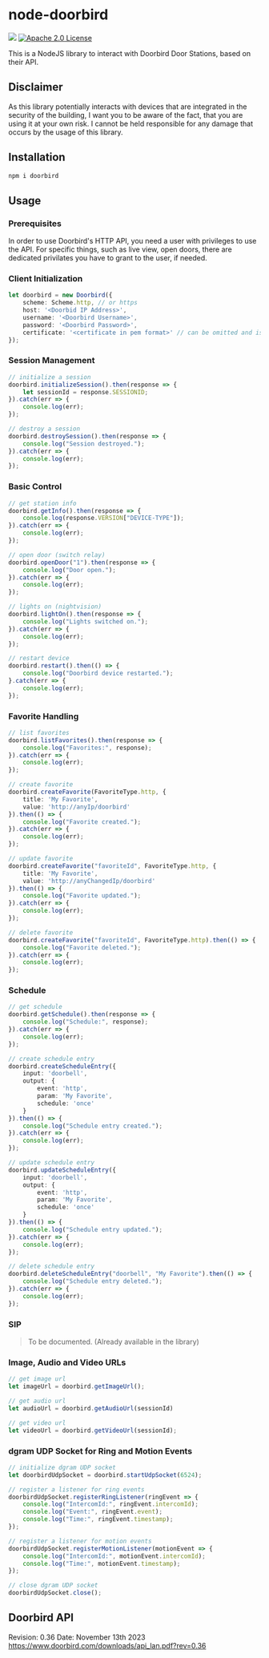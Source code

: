 # node-doorbird

[![](https://img.shields.io/npm/v/doorbird.svg)](https://www.npmjs.com/package/doorbird)
[![Apache 2.0 License](https://img.shields.io/badge/license-Apache%202.0-blue.svg)](https://github.com/ihrigb/node-doorbird/blob/master/LICENSE)

This is a NodeJS library to interact with Doorbird Door Stations, based on their API.

## Disclaimer

As this library potentially interacts with devices that are integrated in the security of the building, I want you to be aware of the fact, that you are using it at your own risk. I cannot be held responsible for any damage that occurs by the usage of this library.

## Installation

```bash
npm i doorbird
```

## Usage

### Prerequisites

In order to use Doorbird's HTTP API, you need a user with privileges to use the API. For specific things, such as live view, open doors, there are dedicated privilates you have to grant to the user, if needed.

### Client Initialization

```typescript
let doorbird = new Doorbird({
    scheme: Scheme.http, // or https
    host: '<Doorbid IP Address>',
    username: '<Doorbird Username>',
    password: '<Doorbird Password>',
    certificate: '<certificate in pem format>' // can be omitted and is then loaded from the host
});
```

### Session Management

```typescript
// initialize a session
doorbird.initializeSession().then(response => {
    let sessionId = response.SESSIONID;
}).catch(err => {
    console.log(err);
});

// destroy a session
doorbird.destroySession().then(response => {
    console.log("Session destroyed.");
}).catch(err => {
    console.log(err);
});
```

### Basic Control

```typescript
// get station info
doorbird.getInfo().then(response => {
    console.log(response.VERSION["DEVICE-TYPE"]);
}).catch(err => {
    console.log(err);
});

// open door (switch relay)
doorbird.openDoor("1").then(response => {
    console.log("Door open.");
}).catch(err => {
    console.log(err);
});

// lights on (nightvision)
doorbird.lightOn().then(response => {
    console.log("Lights switched on.");
}).catch(err => {
    console.log(err);
});

// restart device
doorbird.restart().then(() => {
    console.log("Doorbird device restarted.");
}.catch(err => {
    console.log(err);
});
```

### Favorite Handling

```typescript
// list favorites
doorbird.listFavorites().then(response => {
    console.log("Favorites:", response);
}).catch(err => {
    console.log(err);
});

// create favorite
doorbird.createFavorite(FavoriteType.http, {
    title: 'My Favorite',
    value: 'http://anyIp/doorbird'
}).then(() => {
    console.log("Favorite created.");
}).catch(err => {
    console.log(err);
});

// update favorite
doorbird.createFavorite("favoriteId", FavoriteType.http, {
    title: 'My Favorite',
    value: 'http://anyChangedIp/doorbird'
}).then(() => {
    console.log("Favorite updated.");
}).catch(err => {
    console.log(err);
});

// delete favorite
doorbird.createFavorite("favoriteId", FavoriteType.http).then(() => {
    console.log("Favorite deleted.");
}).catch(err => {
    console.log(err);
});
```

### Schedule

```typescript
// get schedule
doorbird.getSchedule().then(response => {
    console.log("Schedule:", response);
}).catch(err => {
    console.log(err);
});

// create schedule entry
doorbird.createScheduleEntry({
    input: 'doorbell',
    output: {
        event: 'http',
        param: 'My Favorite',
        schedule: 'once'
    }
}).then(() => {
    console.log("Schedule entry created.");
}).catch(err => {
    console.log(err);
});

// update schedule entry
doorbird.updateScheduleEntry({
    input: 'doorbell',
    output: {
        event: 'http',
        param: 'My Favorite',
        schedule: 'once'
    }
}).then(() => {
    console.log("Schedule entry updated.");
}).catch(err => {
    console.log(err);
});

// delete schedule entry
doorbird.deleteScheduleEntry("doorbell", "My Favorite").then(() => {
    console.log("Schedule entry deleted.");
}).catch(err => {
    console.log(err);
});
```

### SIP

> To be documented. (Already available in the library)

### Image, Audio and Video URLs

```typescript
// get image url
let imageUrl = doorbird.getImageUrl();

// get audio url
let audioUrl = doorbird.getAudioUrl(sessionId)

// get video url
let videoUrl = doorbird.getVideoUrl(sessionId);
```

### dgram UDP Socket for Ring and Motion Events

```typescript
// initialize dgram UDP socket
let doorbirdUdpSocket = doorbird.startUdpSocket(6524);

// register a listener for ring events
doorbirdUdpSocket.registerRingListener(ringEvent => {
    console.log("IntercomId:", ringEvent.intercomId);
    console.log("Event:", ringEvent.event);
    console.log("Time:", ringEvent.timestamp);
});

// register a listener for motion events
doorbirdUdpSocket.registerMotionListener(motionEvent => {
    console.log("IntercomId:", motionEvent.intercomId);
    console.log("Time:", motionEvent.timestamp);
});

// close dgram UDP socket
doorbirdUdpSocket.close();
```

## Doorbird API

Revision: 0.36
Date: November 13th 2023
https://www.doorbird.com/downloads/api_lan.pdf?rev=0.36
